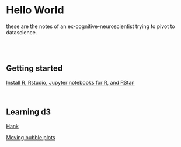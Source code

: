 # Hello World

these are the notes of an ex-cognitive-neuroscientist trying to pivot to datascience. 

<br><br>


## Getting started
[Install R, Rstudio, Jupyter notebooks for R, and RStan](https://datarichard.github.io/2020/09/06/getting-started)

<br>

## Learning d3
[Hank](https://datarichard.github.io/2020/09/07/hank.html)  


[Moving bubble plots](https://observablehq.com/@datarichard/moving-bubble-plot-of-hospital-transfers-using-d3-js)

<br>

